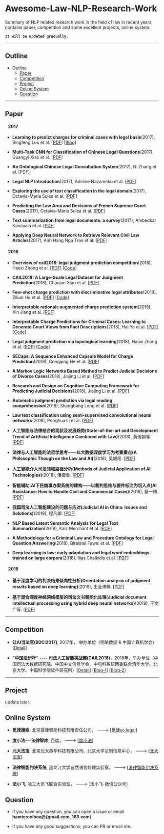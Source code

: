 # Awesome-Law-NLP-Research-Work
Summary of NLP related research work in the field of law in recent years, contains paper, competition and some excellent projects, online system.


**`It will be updated gradually.`**

----------
## Outline ##
- Outline
	- [Paper](https://github.com/bamtercelboo/Awesome-Law-NLP-Research-Work#paper)
	- [Competition](https://github.com/bamtercelboo/Awesome-Law-NLP-Research-Work#competition)
	- [Project](https://github.com/bamtercelboo/Awesome-Law-NLP-Research-Work#project)
	- [Online System](https://github.com/bamtercelboo/Awesome-Law-NLP-Research-Work#online-system)
	- [Question](https://github.com/bamtercelboo/Awesome-Law-NLP-Research-Work#question)  

----------


## Paper ##
#### &nbsp;&nbsp;&nbsp;2017 ####

- **Learning to predict charges for criminal cases with legal basis**(2017), Bingfeng Luo et al. [[PDF](http://aclweb.org/anthology/D17-1289)]  [[Blog](https://bamtercelboo.github.io/2018/07/19/Learning-to-Predict-Charges-for-Criminal-Cases-with-Legal-Basis/)] 

- **Multi-Task CNN for Classification of Chinese Legal Questions**(2017), Guangyi Xiao et al. [[PDF](https://ieeexplore.ieee.org/abstract/document/8119134)]  

- **An Ontological Chinese Legal Consultation System**(2017), Ni Zhang et al. [[PDF](https://ieeexplore.ieee.org/abstract/document/8016577)]  

- **Legal NLP Introduction**(2017), Adeline Nazarenko et al. [[PDF](http://www.atala.org/sites/default/files/1-%20TAL-58-2-legal%20NLP-introduction.pdf)]  

- **Exploring the use of text classification in the legal domain**(2017), Octavia-Maria Sulea et al. [[PDF](https://arxiv.org/pdf/1710.09306.pdf)]  

- **Predicting the Law Area and Decisions of French Supreme Court Cases**(2017), Octavia-Maria Sulea et al. [[PDF](https://arxiv.org/pdf/1708.01681.pdf)]

- **Text summarization from legal documents: a survey**(2017), Ambedkar Kanapala et al. [[PDF](https://link.springer.com/article/10.1007/s10462-017-9566-2)]  

- **Applying Deep Neural Network to Retrieve Relevant Civil Law Articles**(2017), Anh Hang Nga Tran et al. [[PDF](https://aclanthology.info/papers/R17-2007/r17-2007)]  


#### &nbsp;&nbsp;&nbsp;2018 ####

- **Overview of cail2018: legal judgment prediction competition**(2018), Haoxi Zhong et al. [[PDF](https://arxiv.org/pdf/1810.05851.pdf)]   [[Code](https://github.com/thunlp/CAIL)]  

- **CAIL2018: A Large-Scale Legal Dataset for Judgment Prediction**(2018), Chaojun Xiao et al. [[PDF](https://arxiv.org/pdf/1807.02478.pdf)]  

- **Few-shot charge prediction with discriminative legal attributes**(2018), Zikun Hu et al. [[PDF](http://aclweb.org/anthology/C18-1041)] [[Code](https://github.com/thunlp/attribute_charge)]  

- **Interpretable rationale augmented charge prediction system**(2018), Xin Jiang et al. [[PDF](http://aclweb.org/anthology/C18-2032)]  

- **Interpretable Charge Predictions for Criminal Cases: Learning to Generate Court Views from Fact Descriptions**(2018), Hai Ye et al. [[PDF](https://arxiv.org/pdf/1802.08504.pdf)] [[Code](https://github.com/oceanypt/Court-View-Gen)]  

- **Legal judgment prediction via topological learning**(2018), Haoxi Zhong et al. [[PDF](http://www.aclweb.org/anthology/D18-1390)] [[Code](https://github.com/thunlp/TopJudge)]  

- **SECaps: A Sequence Enhanced Capsule Model for Charge Prediction**(2018), Congqing He et al. [[PDF](https://arxiv.org/pdf/1810.04465.pdf)]  

- **A Markov Logic Networks Based Method to Predict Judicial Decisions of Divorce Cases**(2018), Jiajing Li et al. [[PDF](https://ieeexplore.ieee.org/abstract/document/8513727)]  

- **Research and Design on Cognitive Computing Framework for Predicting Judicial Decisions**(2018), Jiajing Li et al. [[PDF](https://link.springer.com/article/10.1007/s11265-018-1429-9)]  

- **Automatic judgment prediction via legal reading comprehension**(2018), Shangbang Long et al. [[PDF](https://arxiv.org/pdf/1809.06537.pdf)]  

- **Law text classification using semi-supervised convolutional neural networks**(2018), Penghua Li et al. [[PDF](https://ieeexplore.ieee.org/abstract/document/8407150)]  

- **人工智能与法律结合的现状及发展趋势(State-of-the-art and Development Trend of Artificial Intelligence Combined with Law)**(2018),  黄俏娟等. [[PDF](http://www.jsjkx.com/jsjkx/ch/reader/view_abstract.aspx?file_no=20181201&flag=1)]  

- **法律与人工智能的法哲学思考——以大数据深度学习为考察重点(A Philosophic Though on the Law and AI)**(2018),  吴旭阳. [[PDF](http://dffx.cbpt.cnki.net/WKD/WebPublication/advSearchPaperList.aspx?ys=2018&ist=&ns=&us=&ps=&pt=%E6%B3%95%E5%BE%8B%E4%B8%8E%E4%BA%BA%E5%B7%A5%E6%99%BA%E8%83%BD%E7%9A%84%E6%B3%95%E5%93%B2%E5%AD%A6%E6%80%9D%E8%80%83&pks=&pc=&st=year&stp=&ds=&pcl=)]  

- **人工智能介入司法领域路径分析(Methods of Judicial Application of AI Technologies)**(2018), 潘庸鲁. [[PDF](http://dffx.cbpt.cnki.net/WKD/WebPublication/advSearchPaperList.aspx?ys=2018&ist=&ns=&us=&ps=&pt=%E4%BA%BA%E5%B7%A5%E6%99%BA%E8%83%BD%E4%BB%8B%E5%85%A5%E5%8F%B8%E6%B3%95%E9%A2%86%E5%9F%9F%E8%B7%AF%E5%BE%84%E5%88%86%E6%9E%90&pks=&pc=&st=year&stp=&ds=&pcl=)]  

- **智能辅助:AI下民商事办案系统的建构——以裁判思维与要件标注为切入点(AI Assistance: How to Handle Civil and Commercial Cases)**(2018), 蔡一博. [[PDF](http://dffx.cbpt.cnki.net/WKD/WebPublication/advSearchPaperList.aspx?ys=2018&ist=&ns=&us=&ps=&pt=%E6%99%BA%E8%83%BD%E8%BE%85%E5%8A%A9%EF%BC%9AAI%E4%B8%8B%E6%B0%91%E5%95%86%E4%BA%8B%E5%8A%9E%E6%A1%88%E7%B3%BB%E7%BB%9F%E7%9A%84%E5%BB%BA%E6%9E%84&pks=&pc=&st=year&stp=&ds=&pcl=)]  

- **我国司法人工智能建设的问题与应对(Judicial AI in China: Issues and Solutions)**(2018), 程凡卿. [[PDF](http://dffx.cbpt.cnki.net/WKD/WebPublication/advSearchPaperList.aspx?ys=2018&ist=&ns=&us=&ps=&pt=%E6%88%91%E5%9B%BD%E5%8F%B8%E6%B3%95%E4%BA%BA%E5%B7%A5%E6%99%BA%E8%83%BD%E5%BB%BA%E8%AE%BE%E7%9A%84%E9%97%AE%E9%A2%98%E4%B8%8E%E5%BA%94%E5%AF%B9&pks=&pc=&st=year&stp=&ds=&pcl=)]  

- **NLP Based Latent Semantic Analysis for Legal Text Summarization**(2018), Kaiz Merchant et al. [[PDF](https://ieeexplore.ieee.org/abstract/document/8554831)]  

- **A Methodology for a Criminal Law and Procedure Ontology for Legal Question Answering**(2018), Biralatei Fawei et al. [[PDF](https://link.springer.com/chapter/10.1007/978-3-030-04284-4_14)]  

- **Deep learning in law: early adaptation and legal word embeddings trained on large corpora**(2018), Ilias Chalkidis et al. [[PDF](https://link.springer.com/article/10.1007/s10506-018-9238-9)]  

#### &nbsp;&nbsp;&nbsp;2019 ####
- **基于深度学习的判决结果倾向性分析(Orientation analysis of judgment results based on deep learning)**(2019),  王业沛等. [[PDF](http://www.arocmag.com/article/01-2019-02-004.html)]  

- **基于混合深度神经网络模型的司法文书智能化处理(Judicial document intellectual processing using hybrid deep neural networks)**(2019),   王文广等. [[PDF](http://kns.cnki.net/kcms/detail/11.2223.n.20190312.1054.004.html)]  

----------
## Competition ##

- **让AI当法官(BDCI2017)**, 2017年， 举办单位（明略数据 & 中国计算机学会）[[Detail](https://www.datafountain.cn/competitions/277/details)]  

-  **"中国法研杯" ---- 司法人工智能挑战赛(CAIL2018)**，2018年，举办单位（中国司法大数据研究院、中国中文信息学会、中电科系统团委联合清华大学、北京大学、中国科学院软件研究所）[[Detail](http://cail.cipsc.org.cn/)] [[Blog-1](https://bamtercelboo.github.io/2018/10/17/AI_Law/)] [[Blog-2](http://www.52nlp.cn/%e5%a6%82%e4%bd%95%e7%94%a8%e6%b7%b1%e5%ba%a6%e5%ad%a6%e4%b9%a0%e5%81%9a%e5%a5%bd%e9%95%bf%e6%96%87%e6%9c%ac%e5%88%86%e7%b1%bb%e4%b8%8e%e6%b3%95%e5%be%8b%e6%96%87%e4%b9%a6%e6%99%ba%e8%83%bd%e5%8c%96)]  


----------
## Project ##
update later.


## Online System ##

- **觅律搜索**, 北京幂律智能科技有限责任公司， ---> [[觅律so.legal](https://solegal.cn/)]  

- **度小法---法律智库**, 百度， ---> [[度小法](https://duxiaofa.baidu.com/)]  

- **北大法宝**, 北京北大英华科技有限公司、北京大学法制信息中心， ---> [[北大法宝](http://www.pkulaw.cn/)]  

- **法律智能判决系统**, 黑龙江大学自然语言处理实验室， ---> [[法律智能判决系统](http://47.95.219.130/)] 

- **法小飞**, 哈工大讯飞联合实验室， ---> [法小飞-微信公众号] 


## Question ##

- if you have any question, you can open a issue or email **bamtercelboo@{gmail.com, 163.com**}.

- if you have any good suggestions, you can PR or email me.  


